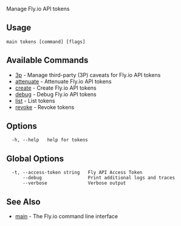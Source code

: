 Manage Fly.io API tokens

## Usage
~~~
main tokens [command] [flags]
~~~

## Available Commands
* [3p](/docs/flyctl/main-tokens-3p/)	 - Manage third-party (3P) caveats for Fly.io API tokens
* [attenuate](/docs/flyctl/main-tokens-attenuate/)	 - Attenuate Fly.io API tokens
* [create](/docs/flyctl/main-tokens-create/)	 - Create Fly.io API tokens
* [debug](/docs/flyctl/main-tokens-debug/)	 - Debug Fly.io API tokens
* [list](/docs/flyctl/main-tokens-list/)	 - List tokens
* [revoke](/docs/flyctl/main-tokens-revoke/)	 - Revoke tokens

## Options

~~~
  -h, --help   help for tokens
~~~

## Global Options

~~~
  -t, --access-token string   Fly API Access Token
      --debug                 Print additional logs and traces
      --verbose               Verbose output
~~~

## See Also

* [main](/docs/flyctl/main/)	 - The Fly.io command line interface

